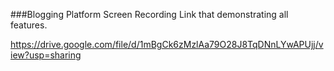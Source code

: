 
###Blogging Platform Screen Recording Link that demonstrating all features.


https://drive.google.com/file/d/1mBgCk6zMzlAa79O28J8TqDNnLYwAPUjj/view?usp=sharing